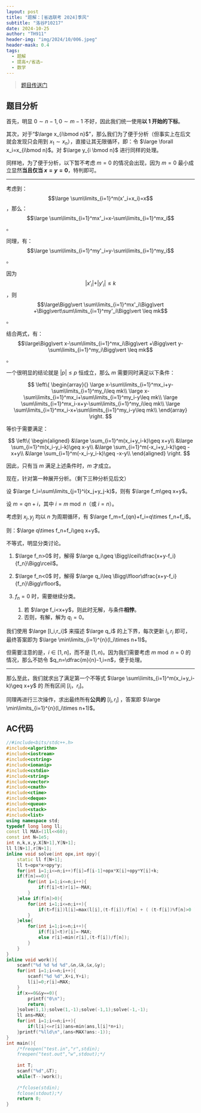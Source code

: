 ```yaml
---
layout: post
title: "题解：[省选联考 2024]季风"
subtitle: "洛谷P10217"
date: 2024-10-25
author: "TH911"
header-img: "img/2024/10/006.jpeg"
header-mask: 0.4
tags:
  - 题解
  - 提高+/省选−
  - 数学
---
```


> [题目传送门](https://www.luogu.com.cn/problem/P10217)

## 题目分析

首先，明显 $0\sim n-1,0\sim m-1$ 不好，因此我们统一使用**以 $1$ 开始的下标**。

其次，对于“$\large x_{i\bmod n}$”，那么我们为了便于分析（但事实上在后文就会发现只会用到 $x_1\sim x_n$），直接让其无限循环，即：令 $\large \forall x_i=x_{i\bmod n}$。对 $\large y_{i \bmod n}$ 进行同样的处理。

同样地，为了便于分析，以下暂不考虑 $m=0$ 的情况会出现，因为 $m=0$ 最小成立显然**当且仅当 $x=y=0$**，特判即可。

***

考虑到：$$\large \sum\limits_{i=1}^m(x'_i+x_i)=x$$，那么：$$\large \sum\limits_{i=1}^mx'_i=x-\sum\limits_{i=1}^mx_i$$。

同理，有：$$\large \sum\limits_{i=1}^my'_i=y-\sum\limits_{i=1}^my_i$$。

因为 $$\vert x'_i\vert+\vert y'_i\vert \leq k$$，则 $$\large\Bigg\vert \sum\limits_{i=1}^mx'_i\Bigg\vert +\Bigg\vert\sum\limits_{i=1}^my'_i\Bigg\vert \leq mk$$。

结合两式，有：$$\large\Bigg\vert x-\sum\limits_{i=1}^mx_i\Bigg\vert +\Bigg\vert y-\sum\limits_{i=1}^my_i\Bigg\vert \leq mk$$。

一个很明显的结论就是 $\vert p\vert \leq p$ 恒成立，那么 $m$ 需要同时满足以下条件：

$$
\left\{
\begin{array}{}
\large x-\sum\limits_{i=1}^mx_i+y-\sum\limits_{i=1}^my_i\leq mk\\
\large x-\sum\limits_{i=1}^mx_i+\sum\limits_{i=1}^my_i-y\leq mk\\
\large \sum\limits_{i=1}^mx_i-x+y-\sum\limits_{i=1}^my_i\leq mk\\
\large \sum\limits_{i=1}^mx_i-x+\sum\limits_{i=1}^my_i-y\leq mk\\
\end{array}
\right.
$$

等价于需要满足：

$$
\left\{
\begin{aligned}
&\large \sum_{i=1}^m(x_i+y_i-k)\geq x+y\\
&\large \sum_{i=1}^m(x_i-y_i-k)\geq x-y\\
&\large \sum_{i=1}^m(-x_i+y_i-k)\geq -x+y\\
&\large \sum_{i=1}^m(-x_i-y_i-k)\geq -x-y\\
\end{aligned}
\right.
$$

因此，只有当 $m$ 满足上述条件时，$m$ 才成立。

现在，针对第一种展开分析。（剩下三种分析见后文）

设 $\large f_i=\sum\limits_{j=1}^i(x_j+y_j-k)$，则有 $\large f_m\geq x+y$。

设 $m=qn+i$，其中 $i=m\bmod n$（或 $i=n$）。

考虑到 $x_j,y_j$ 均以 $n$ 为周期循环，有 $\large f_m=f_{qn}+f_i=q\times f_n+f_i$。

则：$\large q\times f_n+f_i\geq x+y$。

不等式，明显分类讨论。

1. $\large f_n>0$ 时，解得 $\large q_i\geq \Bigg\lceil\dfrac{x+y-f_i}{f_n}\Bigg\rceil$。

2. $\large f_n<0$ 时，解得 $\large q_i\leq \Bigg\lfloor\dfrac{x+y-f_i}{f_n}\Bigg\rfloor$。
3. $f_n=0$ 时，需要继续分类。
   1. 若 $\large f_i<x+y$，则此时无解，与条件**相悖**。
   2. 否则，有解，解为 $q_i=0$。

我们使用 $\large [l_i,r_i]$ 来描述 $\large q_i$ 的上下界，每次更新 $l_i,r_i$ 即可，最终答案即为 $\large \min\limits_{i=1}^{n}(l_i\times n+1)$。

但需要注意的是，$i\in[1,n]$，而不是 $[1,n)$。因为我们需要考虑 $m\bmod n=0$ 的情况，那么不妨令 $q_n=\dfrac{m}{n}-1,i=n$，便于处理。

***

那么至此，我们就求出了满足第一个不等式 $\large \sum\limits_{i=1}^m(x_i+y_i-k)\geq x+y$ 的 所有区间 $[l_i，r_i]$。

同理再进行三次操作，求出最终所有**公共的** $[l_i,r_i]$ ，答案即 $\large \min\limits_{i=1}^{n}(l_i\times n+1)$。

## AC代码

```cpp
//#include<bits/stdc++.h>
#include<algorithm> 
#include<iostream>
#include<cstring>
#include<iomanip>
#include<cstdio>
#include<string>
#include<vector>
#include<cmath>
#include<ctime>
#include<deque>
#include<queue>
#include<stack>
#include<list>
using namespace std;
typedef long long ll;
const ll MAX=(1ll<<60);
const int N=1e5;
int n,k,x,y,X[N+1],Y[N+1];
ll l[N+1],r[N+1];
inline void solve(int opx,int opy){
	static ll f[N+1];
	ll t=opx*x+opy*y; 
	for(int i=1;i<=n;i++)f[i]=f[i-1]+opx*X[i]+opy*Y[i]+k;
	if(f[n]==0){
		for(int i=1;i<=n;i++){
			if(f[i]<t)r[i]=-MAX;
		}
	}else if(f[n]>0){
		for(int i=1;i<=n;i++){
			if(t>f[i])l[i]=max(l[i],(t-f[i])/f[n] + ( (t-f[i])%f[n]>0 ) );
		}
	}else{
		for(int i=1;i<=n;i++){
			if(f[i]<t)r[i]=-MAX;
			else r[i]=min(r[i],(t-f[i])/f[n]);
		}
	}
}
inline void work(){
	scanf("%d %d %d %d",&n,&k,&x,&y);
	for(int i=1;i<=n;i++){
		scanf("%d %d",X+i,Y+i);
		l[i]=0;r[i]=MAX;
	}
	if(x==0&&y==0){
		printf("0\n");
		return;
	}solve(1,1);solve(1,-1);solve(-1,1);solve(-1,-1);
	ll ans=MAX;
	for(int i=1;i<=n;i++){
		if(l[i]<=r[i])ans=min(ans,l[i]*n+i);
	}printf("%lld\n",(ans<MAX?ans:-1));
}
int main(){
	/*freopen("test.in","r",stdin);
	freopen("test.out","w",stdout);*/
	
	int T;
	scanf("%d",&T);
	while(T--)work();
	
	/*fclose(stdin); 
	fclose(stdout);*/
	return 0;
}
```
